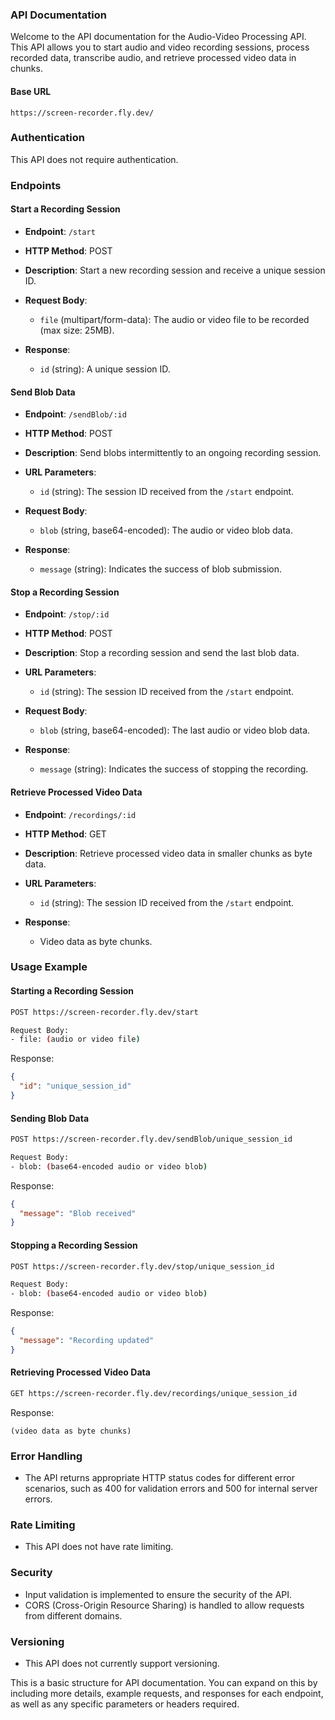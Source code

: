 
### API Documentation

Welcome to the API documentation for the Audio-Video Processing API. This API allows you to start audio and video recording sessions, process recorded data, transcribe audio, and retrieve processed video data in chunks.

#### Base URL

```
https://screen-recorder.fly.dev/
```

### Authentication

This API does not require authentication.

### Endpoints

#### Start a Recording Session

- **Endpoint**: `/start`
- **HTTP Method**: POST
- **Description**: Start a new recording session and receive a unique session ID.
- **Request Body**:

  - `file` (multipart/form-data): The audio or video file to be recorded (max size: 25MB).

- **Response**:

  - `id` (string): A unique session ID.

#### Send Blob Data

- **Endpoint**: `/sendBlob/:id`
- **HTTP Method**: POST
- **Description**: Send blobs intermittently to an ongoing recording session.
- **URL Parameters**:

  - `id` (string): The session ID received from the `/start` endpoint.

- **Request Body**:

  - `blob` (string, base64-encoded): The audio or video blob data.

- **Response**:

  - `message` (string): Indicates the success of blob submission.

#### Stop a Recording Session

- **Endpoint**: `/stop/:id`
- **HTTP Method**: POST
- **Description**: Stop a recording session and send the last blob data.
- **URL Parameters**:

  - `id` (string): The session ID received from the `/start` endpoint.

- **Request Body**:

  - `blob` (string, base64-encoded): The last audio or video blob data.

- **Response**:

  - `message` (string): Indicates the success of stopping the recording.

#### Retrieve Processed Video Data

- **Endpoint**: `/recordings/:id`
- **HTTP Method**: GET
- **Description**: Retrieve processed video data in smaller chunks as byte data.
- **URL Parameters**:

  - `id` (string): The session ID received from the `/start` endpoint.

- **Response**:

  - Video data as byte chunks.

### Usage Example

#### Starting a Recording Session

```bash
POST https://screen-recorder.fly.dev/start

Request Body:
- file: (audio or video file)
```

Response:

```json
{
  "id": "unique_session_id"
}
```

#### Sending Blob Data

```bash
POST https://screen-recorder.fly.dev/sendBlob/unique_session_id

Request Body:
- blob: (base64-encoded audio or video blob)
```

Response:

```json
{
  "message": "Blob received"
}
```

#### Stopping a Recording Session

```bash
POST https://screen-recorder.fly.dev/stop/unique_session_id

Request Body:
- blob: (base64-encoded audio or video blob)
```

Response:

```json
{
  "message": "Recording updated"
}
```

#### Retrieving Processed Video Data

```bash
GET https://screen-recorder.fly.dev/recordings/unique_session_id
```

Response:

```plaintext
(video data as byte chunks)
```

### Error Handling

- The API returns appropriate HTTP status codes for different error scenarios, such as 400 for validation errors and 500 for internal server errors.

### Rate Limiting

- This API does not have rate limiting.

### Security

- Input validation is implemented to ensure the security of the API.
- CORS (Cross-Origin Resource Sharing) is handled to allow requests from different domains.

### Versioning

- This API does not currently support versioning.

This is a basic structure for API documentation. You can expand on this by including more details, example requests, and responses for each endpoint, as well as any specific parameters or headers required.